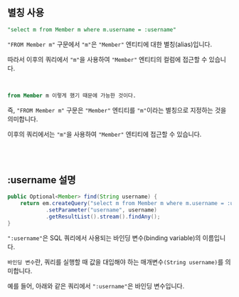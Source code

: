 ## 별칭 사용

```sql
"select m from Member m where m.username = :username"
```

`"FROM Member m"` 구문에서 `"m"`은 `"Member"` 엔티티에 대한 별칭(alias)입니다. 

따라서 이후의 쿼리에서 `"m"`을 사용하여 `"Member"` 엔티티의 컬럼에 접근할 수 있습니다.

<br/>

```sql
from Member m 이렇게 했기 때문에 가능한 것이다.
```

즉, `"FROM Member m"` 구문은 `"Member"` 엔티티를 `"m"`이라는 별칭으로 지정하는 것을 의미합니다. 

이후의 쿼리에서는 `"m"`을 사용하여 `"Member"` 엔티티에 접근할 수 있습니다.


<br/><br/>

## :username 설명

```java
public Optional<Member> find(String username) {
    return em.createQuery("select m from Member m where m.username = :username", Member.class)
            .setParameter("username", username)
            .getResultList().stream().findAny();
}
```

`":username"`은 SQL 쿼리에서 사용되는 바인딩 변수(binding variable)의 이름입니다.

`바인딩 변수`란, 쿼리를 실행할 때 값을 대입해야 하는 매개변수`(String username)`를 의미합니다. 

예를 들어, 아래와 같은 쿼리에서 `":username"`은 바인딩 변수입니다.